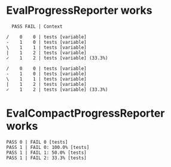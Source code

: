 # EvalProgressReporter works

      PASS FAIL | Context
    
    /    0    0 | tests [variable]                                                  
    -    1    0 | tests [variable]                                                  
    \    1    1 | tests [variable]                                                  
    |    1    2 | tests [variable]                                                  
    ✓    1    2 | tests [variable] (33.3%)
    
    /    0    0 | tests [variable]                                                  
    -    1    0 | tests [variable]                                                  
    \    1    1 | tests [variable]                                                  
    |    1    2 | tests [variable]                                                  
    ✓    1    2 | tests [variable] (33.3%)

# EvalCompactProgressReporter works

    
    PASS 0 | FAIL 0 [tests]                                                         
    PASS 1 | FAIL 0: 100.0% [tests]                                                 
    PASS 1 | FAIL 1: 50.0% [tests]                                                  
    PASS 1 | FAIL 2: 33.3% [tests]                                                  

